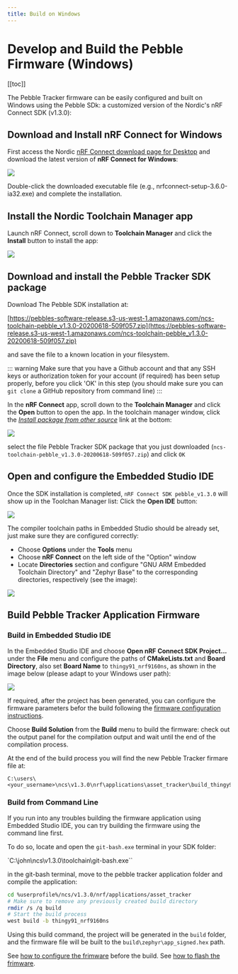 ```yaml
---
title: Build on Windows
---
```


# Develop and Build the Pebble Firmware (Windows)

[[toc]]

The Pebble Tracker firmware can be easily configured and built on Windows using the Pebble SDk: a customized version of the Nordic's nRF Connect SDK (v1.3.0):

## Download and Install nRF Connect for Windows

First access the Nordic [nRF Connect download page for Desktop](https://www.nordicsemi.com/Software-and-tools/Development-Tools/nRF-Connect-for-desktop/Download#infotabs) and download the latest version of **nRF Connect for Windows**:

![](/img/developer/pebble-sdk/one_click_fig1.png)

Double-click the downloaded executable file (e.g., nrfconnect-setup-3.6.0-ia32.exe) and complete the installation.

## Install the Nordic Toolchain Manager app

Launch nRF Connect, scroll down to **Toolchain Manager** and click the **Install** button to install the app:

![](/img/developer/pebble-sdk/one_click_fig2.png)

## Download and install the Pebble Tracker SDK package

Download The Pebble SDK installation at:

[https://pebbles-software-release.s3-us-west-1.amazonaws.com/ncs-toolchain-pebble_v1.3.0-20200618-509f057.zip](https://pebbles-software-release.s3-us-west-1.amazonaws.com/ncs-toolchain-pebble_v1.3.0-20200618-509f057.zip)

and save the file to a known location in your filesystem.

::: warning
Make sure that you have a Github account and that any SSH keys or authorization token for your account (if required) has been setup properly, before you click 'OK' in this step (you should make sure you can `git clone` a GitHub repository from command line)
:::

In the **nRF Connect** app, scroll down to the **Toolchain Manager** and click the **Open** button to open the app. In the toolchain manager window, click the _<u>Install package from other source</u>_ link at the bottom:

![](/img/developer/pebble-sdk/one_click_fig3.png)

select the file Pebble Tracker SDK package that you just downloaded (`ncs-toolchain-pebble_v1.3.0-20200618-509f057.zip`) and click `OK`

## Open and configure the Embedded Studio IDE

Once the SDK installation is completed, `nRF Connect SDK pebble_v1.3.0` will show up in the Toolchan Manager list: Click the **Open IDE** button:

![](/img/developer/pebble-sdk/one_click_fig4.png)

The compiler toolchain paths in Embedded Studio should be already set, just make sure they are configured correctly:

- Choose **Options** under the **Tools** menu
- Choose **nRF Connect** on the left side of the "Option" window
- Locate **Directories** section and configure "GNU ARM Embedded Toolchain Directory" and "Zephyr Base" to the corresponding directories, respectively (see the image):

![](/img/developer/pebble-sdk/one_click_fig6.png)

## Build Pebble Tracker Application Firmware

### Build in Embedded Studio IDE

In the Embedded Studio IDE and choose **Open nRF Connect SDK Project...** under the **File** menu and configure the paths of **CMakeLists.txt** and **Board Directory**, also set **Board Name** to `thingy91_nrf9160ns`, as shown in the image below (please adapt to your Windows user path):

![](/img/developer/pebble-sdk/one_click_fig5.png)

If required, after the project has been generated, you can configure the firmware parameters befor the build following the [firmware configuration instructions](pebble-configure).

Choose **Build Solution** from the **Build** menu to build the firmware: check out the output panel for the compilation output and wait until the end of the compilation process.

At the end of the build process you will find the new Pebble Tracker firmare file at:

```
C:\users\<your_username>\ncs\v1.3.0\nrf\applications\asset_tracker\build_thingy91_nrf9160ns\zephyr\app_signed.hex
```

### Build from Command Line

If you run into any troubles building the firmware application using Embedded Studio IDE, you can try building the firmware using the command line first.

To do so, locate and open the `git-bash.exe` terminal in your SDK folder:

`C:\john\ncs\v1.3.0\toolchain\git-bash.exe``

in the git-bash terminal, move to the pebble tracker application folder and compile the application:

```sh
cd %userprofile%/ncs/v1.3.0/nrf/applications/asset_tracker
# Make sure to remove any previously created build directory
rmdir /s /q build
# Start the build process
west build -b thingy91_nrf9160ns
```

Using this build command, the project will be generated in the `build` folder, and the firmware file will be built to the `build\zephyr\app_signed.hex` path.

See [how to configure the frimware](pebble-configure) before the build.
See [how to flash the frimware](pebble-flash).
